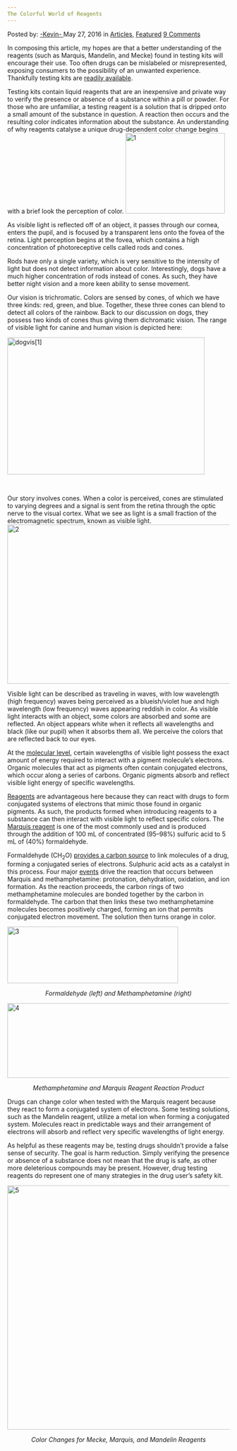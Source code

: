 ```yaml
---
The Colorful World of Reagents
---
```

<article class="post-listing post-14245 post type-post status-publish format-standard has-post-thumbnail hentry category-deepdot-news tag-colorful tag-reagents tag-world">
    <div class="post-inner">
    <p class="post-meta">
    <span>Posted by: <a href="https://www.deepdotweb.com/author/kevin/" title="">-Kevin- </a></span>
    <span>May 27, 2016</span>
    <span>in <a href="https://www.deepdotweb.com/category/articles/" rel="category tag">Articles</a>, <a href="https://www.deepdotweb.com/category/deepdot-news/" rel="category tag">Featured</a></span>
    <span><a href="https://www.deepdotweb.com/2016/05/27/colorful-world-reagents/#comments">9 Comments</a></span>
    </p>
    <div class="clear"></div>
    <div class="entry">
    <p>In composing this article, my hopes are that a better understanding of the reagents (such as Marquis, Mandelin, and Mecke) found in testing kits will encourage their use. Too often drugs can be mislabeled or misrepresented, exposing consumers to the possibility of an unwanted experience. Thankfully testing kits are <a href="http://www.amazon.com/Marquis-Reagent--Test-MDMA-others/dp/B00NS6Q1VK/ref=sr_1_4_a_it?ie=UTF8&amp;qid=1464296605&amp;sr=8-4&amp;keywords=drug+testing+kits+marquis">readily available</a>.</p>
    <p>Testing kits contain liquid reagents that are an inexpensive and private way to verify the presence or absence of a substance within a pill or powder. For those who are unfamiliar, a testing reagent is a solution that is dripped onto a small amount of the substance in question. A reaction then occurs and the resulting color indicates information about the substance. An understanding of why reagents catalyse a unique drug-dependent color change begins with a brief look the perception of color. <a href="https://www.deepdotweb.com/wp-content/uploads/2016/05/1.png"><img class="aligncenter size-full wp-image-14246" src="https://www.deepdotweb.com/wp-content/uploads/2016/05/1.png" alt="1" width="225" height="182" /></a></p>
    <p>As visible light is reflected off of an object, it passes through our cornea, enters the pupil, and is focused by a transparent lens onto the fovea of the retina. Light perception begins at the fovea, which contains a high concentration of photoreceptive cells called rods and cones.</p>
    <p>Rods have only a single variety, which is very sensitive to the intensity of light but does not detect information about color. Interestingly, dogs have a much higher concentration of rods instead of cones. As such, they have better night vision and a more keen ability to sense movement.</p>
    <p>Our vision is trichromatic. Colors are sensed by cones, of which we have three kinds: red, green, and blue. Together, these three cones can blend to detect all colors of the rainbow. Back to our discussion on dogs, they possess two kinds of cones thus giving them dichromatic vision. The range of visible light for canine and human vision is depicted here:</p>
    <p><a href="https://www.deepdotweb.com/wp-content/uploads/2016/05/dogvis1.jpg"><img class="aligncenter size-full wp-image-14253" src="https://www.deepdotweb.com/wp-content/uploads/2016/05/dogvis1.jpg" alt="dogvis[1]" width="447" height="310" srcset="https://www.deepdotweb.com/wp-content/uploads/2016/05/dogvis1.jpg 447w, https://www.deepdotweb.com/wp-content/uploads/2016/05/dogvis1-300x208.jpg 300w" sizes="(max-width: 447px) 100vw, 447px" /></a></p>
    <p>&nbsp;</p>
    <p>Our story involves cones. When a color is perceived, cones are stimulated to varying degrees and a signal is sent from the retina through the optic nerve to the visual cortex. What we see as light is a small fraction of the electromagnetic spectrum, known as visible light.<a href="https://www.deepdotweb.com/wp-content/uploads/2016/05/2-1.jpg"><img class="aligncenter size-full wp-image-14247" src="https://www.deepdotweb.com/wp-content/uploads/2016/05/2-1.jpg" alt="2" width="600" height="360" srcset="https://www.deepdotweb.com/wp-content/uploads/2016/05/2-1.jpg 600w, https://www.deepdotweb.com/wp-content/uploads/2016/05/2-1-300x180.jpg 300w" sizes="(max-width: 600px) 100vw, 600px" /></a></p>
    <p>Visible light can be described as traveling in waves, with low wavelength (high frequency) waves being perceived as a blueish/violet hue and high wavelength (low frequency) waves appearing reddish in color. As visible light interacts with an object, some colors are absorbed and some are reflected. An object appears white when it reflects all wavelengths and black (like our pupil) when it absorbs them all. We perceive the colors that are reflected back to our eyes.</p>
    <p>At the <a href="http://www.sciencesuperschool.com/Colorful-Organic-Chemistry%3A--Organic-Dyes--and--Pigments-Brighten-the-World.php">molecular level</a>, certain wavelengths of visible light possess the exact amount of energy required to interact with a pigment molecule’s electrons. Organic molecules that act as pigments often contain conjugated electrons, which occur along a series of carbons. Organic pigments absorb and reflect visible light energy of specific wavelengths.</p>
    <p><a href="https://www.quora.com/How-does-Marquis-Reagent-work">Reagents</a> are advantageous here because they can react with drugs to form conjugated systems of electrons that mimic those found in organic pigments. As such, the products formed when introducing reagents to a substance can then interact with visible light to reflect specific colors. The <a href="http://www.ncjrs.gov/pdffiles1/nij/183258.pdf">Marquis reagent</a> is one of the most commonly used and is produced through the addition of 100 mL of concentrated (95–98%) sulfuric acid to 5 mL of (40%) formaldehyde.</p>
    <p>Formaldehyde (CH<sub>2</sub>O) <a href="https://qph.is.quoracdn.net/main-qimg-3913e2659ada3531726dfe01b04a4cd0?convert_to_webp=true">provides a carbon source</a> to link molecules of a drug, forming a conjugated series of electrons. Sulphuric acid acts as a catalyst in this process. Four major <a href="http://www.amazon.com/Organic-Chemistry-Janice-Gorzynski-Smith/dp/0077354729">events</a> drive the reaction that occurs between Marquis and methamphetamine: protonation, dehydration, oxidation, and ion formation. As the reaction proceeds, the carbon rings of two methamphetamine molecules are bonded together by the carbon in formaldehyde. The carbon that then links these two methamphetamine molecules becomes positively charged, forming an ion that permits conjugated electron movement. The solution then turns orange in color.</p>
    <p><a href="https://www.deepdotweb.com/wp-content/uploads/2016/05/3.png"><img class="aligncenter size-full wp-image-14248" src="https://www.deepdotweb.com/wp-content/uploads/2016/05/3.png" alt="3" width="387" height="128" srcset="https://www.deepdotweb.com/wp-content/uploads/2016/05/3.png 387w, https://www.deepdotweb.com/wp-content/uploads/2016/05/3-300x99.png 300w" sizes="(max-width: 387px) 100vw, 387px" /></a></p>
    <p style="text-align: center;"><em>Formaldehyde (left) and Methamphetamine (right)</em></p>
    <p><a href="https://www.deepdotweb.com/wp-content/uploads/2016/05/4.png"><img class="aligncenter size-full wp-image-14249" src="https://www.deepdotweb.com/wp-content/uploads/2016/05/4.png" alt="4" width="658" height="169" srcset="https://www.deepdotweb.com/wp-content/uploads/2016/05/4.png 658w, https://www.deepdotweb.com/wp-content/uploads/2016/05/4-300x77.png 300w" sizes="(max-width: 658px) 100vw, 658px" /></a></p>
    <p style="text-align: center;"><em>Methamphetamine and Marquis Reagent Reaction Product</em></p>
    <p>Drugs can change color when tested with the Marquis reagent because they react to form a conjugated system of electrons. Some testing solutions, such as the Mandelin reagent, utilize a metal ion when forming a conjugated system. Molecules react in predictable ways and their arrangement of electrons will absorb and reflect very specific wavelengths of light energy.</p>
    <p>As helpful as these reagents may be, testing drugs shouldn’t provide a false sense of security. The goal is harm reduction. Simply verifying the presence or absence of a substance does not mean that the drug is safe, as other more deleterious compounds may be present. However, drug testing reagents do represent one of many strategies in the drug user’s safety kit.</p>
    <p><a href="https://www.deepdotweb.com/wp-content/uploads/2016/05/5.png"><img class="aligncenter size-full wp-image-14250" src="https://www.deepdotweb.com/wp-content/uploads/2016/05/5.png" alt="5" width="1060" height="552" srcset="https://www.deepdotweb.com/wp-content/uploads/2016/05/5.png 1060w, https://www.deepdotweb.com/wp-content/uploads/2016/05/5-300x156.png 300w, https://www.deepdotweb.com/wp-content/uploads/2016/05/5-1024x533.png 1024w" sizes="(max-width: 1060px) 100vw, 1060px" /></a></p>
    <p style="text-align: center;"><em>Color Changes for Mecke, Marquis, and Mandelin Reagents</em></p>
    </div>
    <span style="display:none"><a href="https://www.deepdotweb.com/tag/colorful/" rel="tag">colorful</a> <a href="https://www.deepdotweb.com/tag/reagents/" rel="tag">reagents</a> <a href="https://www.deepdotweb.com/tag/world/" rel="tag">world</a></span> <span style="display:none" class="updated">2016-05-27</span>
    <div style="display:none" class="vcard author" itemprop="author" itemscope itemtype="http://schema.org/Person"><strong class="fn" itemprop="name"><a href="https://www.deepdotweb.com/author/kevin/" title="Posts by -Kevin-" rel="author">-Kevin-</a></strong></div>
    </div>
</article>

